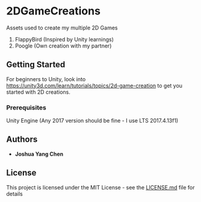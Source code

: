 # 2DGameCreations
Assets used to create my multiple 2D Games
1. FlappyBird (Inspired by Unity learnings)
2. Poogle (Own creation with my partner)
## Getting Started
For beginners to Unity, look into https://unity3d.com/learn/tutorials/topics/2d-game-creation to get you started with 2D creations.
### Prerequisites
Unity Engine (Any 2017 version should be fine - I use LTS 2017.4.13f1)
## Authors
* **Joshua Yang Chen**
## License
This project is licensed under the MIT License - see the [LICENSE.md](LICENSE.md) file for details